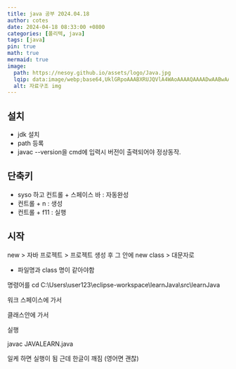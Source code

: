 ```yaml
---
title: java 공부 2024.04.18
author: cotes
date: 2024-04-18 08:33:00 +0800
categories: [폴리텍, java]
tags: [java]
pin: true
math: true
mermaid: true
image:
  path: https://nesoy.github.io/assets/logo/Java.jpg
  lqip: data:image/webp;base64,UklGRpoAAABXRUJQVlA4WAoAAAAQAAAADwAABwAAQUxQSDIAAAARL0AmbZurmr57yyIiqE8oiG0bejIYEQTgqiDA9vqnsUSI6H+oAERp2HZ65qP/VIAWAFZQOCBCAAAA8AEAnQEqEAAIAAVAfCWkAALp8sF8rgRgAP7o9FDvMCkMde9PK7euH5M1m6VWoDXf2FkP3BqV0ZYbO6NA/VFIAAAA
  alt: 자료구조 img 
---
```


## 설치

- jdk 설치
- path 등록 
- javac --version을 cmd에 입력시 버전이 출력되어야 정상동작.  


## 단축키

- syso 하고 컨트롤 + 스페이스 바 : 자동완성
- 컨트롤 + n : 생성
- 컨트롤 + f11 : 실행

## 시작

new > 자바 프로젝트 > 프로젝트 생성 후 그 안에 new class > 대문자로

- 파일명과 class 명이 같아야함

명령어를 cd C:\Users\user123\eclipse-workspace\learnJava\src\learnJava   

워크 스페이스에 가서   

클래스안에 가서   
  
실행   

javac JAVALEARN.java  

일케 하면 실행이 됨 근데 한글이 깨짐 (영어면 괜찮)  